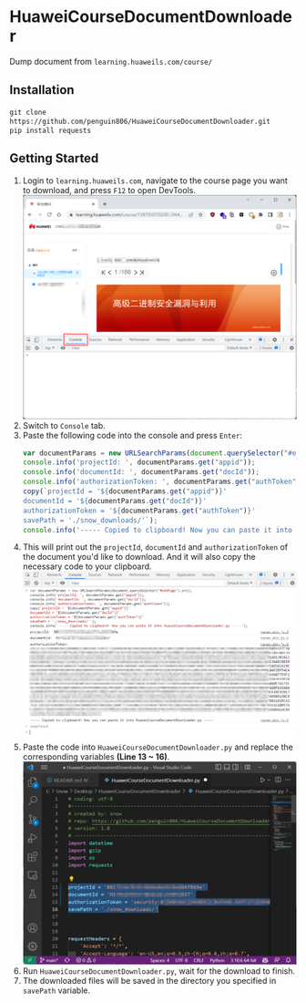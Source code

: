 # HuaweiCourseDocumentDownloader
Dump document from `learning.huaweils.com/course/` 

## Installation
```
git clone https://github.com/penguin806/HuaweiCourseDocumentDownloader.git
pip install requests
```

## Getting Started
1. Login to `learning.huaweils.com`, navigate to the course  page you want to download, and press `F12` to open DevTools.
    ![GettingStarted1.png](img/GettingStarted1.png)
2. Switch to `Console` tab.
3. Paste the following code into the console and press `Enter`:
    ```javascript
    var documentParams = new URLSearchParams(document.querySelector("#edmPage").src);
    console.info('projectId: ', documentParams.get("appid"));
    console.info('documentId: ', documentParams.get("docId"));
    console.info('authorizationToken: ', documentParams.get("authToken"));
    copy(`projectId = '${documentParams.get("appid")}'
    documentId = '${documentParams.get("docId")}'
    authorizationToken = '${documentParams.get("authToken")}'
    savePath = './snow_downloads/'`);
    console.info('----- Copied to clipboard! Now you can paste it into HuaweiCourseDocumentDownloader.py -----');
    ```
4. This will print out the `projectId`, `documentId` and `authorizationToken` of the document you'd like to download. And it will also copy the necessary code to your clipboard.
    ![GettingStarted2.png](img/GettingStarted2.png)
5. Paste the code into `HuaweiCourseDocumentDownloader.py` and replace the corresponding variables **(Line 13 ~ 16)**.
    ![GettingStarted3.png](img/GettingStarted3.png)
6. Run `HuaweiCourseDocumentDownloader.py`, wait for the download to finish.
7. The downloaded files will be saved in the directory you specified in `savePath` variable.